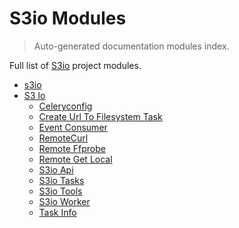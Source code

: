 # S3io Modules

> Auto-generated documentation modules index.

Full list of [S3io](README.md#s3io) project modules.

- [s3io](README.md#s3io)
- [S3 Io](s3_io/index.md#s3-io)
    - [Celeryconfig](s3_io/celeryconfig.md#celeryconfig)
    - [Create Url To Filesystem Task](s3_io/create_url_to_filesystem_task.md#create-url-to-filesystem-task)
    - [Event Consumer](s3_io/event_consumer.md#event-consumer)
    - [RemoteCurl](s3_io/remote_curl.md#remotecurl)
    - [Remote Ffprobe](s3_io/remote_ffprobe.md#remote-ffprobe)
    - [Remote Get Local](s3_io/remote_get_local.md#remote-get-local)
    - [S3io Api](s3_io/s3io_api.md#s3io-api)
    - [S3io Tasks](s3_io/s3io_tasks.md#s3io-tasks)
    - [S3io Tools](s3_io/s3io_tools.md#s3io-tools)
    - [S3io Worker](s3_io/s3io_worker.md#s3io-worker)
    - [Task Info](s3_io/task_info.md#task-info)
